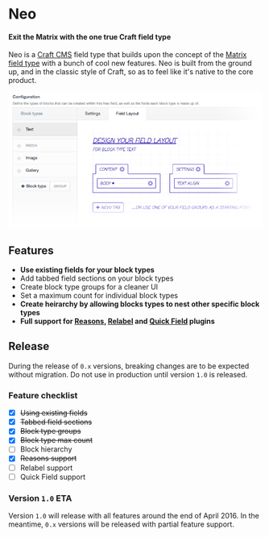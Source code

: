 # Neo
#### Exit the Matrix with the one true Craft field type

Neo is a [Craft CMS](https://craftcms.com) field type that builds upon the concept of the [Matrix field type](https://craftcms.com/features/matrix) with a bunch of cool new features. Neo is built from the ground up, and in the classic style of Craft, so as to feel like it's native to the core product.

![Configurator screenshot](demo/configurator-screenshot.png)

## Features

- **Use existing fields for your block types**
- Add tabbed field sections on your block types
- Create block type groups for a cleaner UI
- Set a maximum count for individual block types
- **Create heirarchy by allowing blocks types to nest other specific block types**
- **Full support for [Reasons](https://github.com/mmikkel/Reasons-Craft), [Relabel](https://github.com/benjamminf/craft-relabel) and [Quick Field](https://github.com/benjamminf/craft-quick-field) plugins**

## Release

During the release of `0.x` versions, breaking changes are to be expected without migration. Do not use in production until version `1.0` is released.

### Feature checklist

- [x] ~~Using existing fields~~
- [x] ~~Tabbed field sections~~
- [x] ~~Block type groups~~
- [x] ~~Block type max count~~
- [ ] Block hierarchy
- [x] ~~Reasons support~~
- [ ] Relabel support
- [ ] Quick Field support

### Version `1.0` ETA

Version `1.0` will release with all features around the end of April 2016. In the meantime, `0.x` versions will be released with partial feature support.

